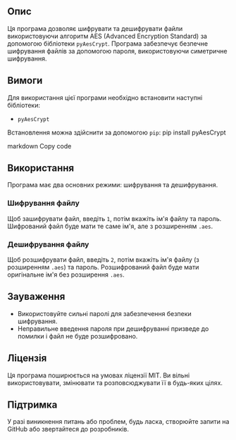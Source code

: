 ## Опис

Ця програма дозволяє шифрувати та дешифрувати файли використовуючи алгоритм AES (Advanced Encryption Standard) за допомогою бібліотеки `pyAesCrypt`. Програма забезпечує безпечне шифрування файлів за допомогою пароля, використовуючи симетричне шифрування.

## Вимоги

Для використання цієї програми необхідно встановити наступні бібліотеки:
- `pyAesCrypt`

Встановлення можна здійснити за допомогою `pip`:
pip install pyAesCrypt

markdown
Copy code

## Використання

Програма має два основних режими: шифрування та дешифрування.

### Шифрування файлу
Щоб зашифрувати файл, введіть `1`, потім вкажіть ім'я файлу та пароль. Шифрований файл буде мати те саме ім'я, але з розширенням `.aes`.

### Дешифрування файлу
Щоб розшифрувати файл, введіть `2`, потім вкажіть ім'я файлу (з розширенням `.aes`) та пароль. Розшифрований файл буде мати оригінальне ім'я без розширення `.aes`.

## Зауваження

- Використовуйте сильні паролі для забезпечення безпеки шифрування.
- Неправильне введення пароля при дешифруванні призведе до помилки і файл не буде розшифровано.

## Ліцензія

Ця програма поширюється на умовах ліцензії MIT. Ви вільні використовувати, змінювати та розповсюджувати її в будь-яких цілях.

## Підтримка

У разі виникнення питань або проблем, будь ласка, створюйте запити на GitHub або звертайтеся до розробників.
